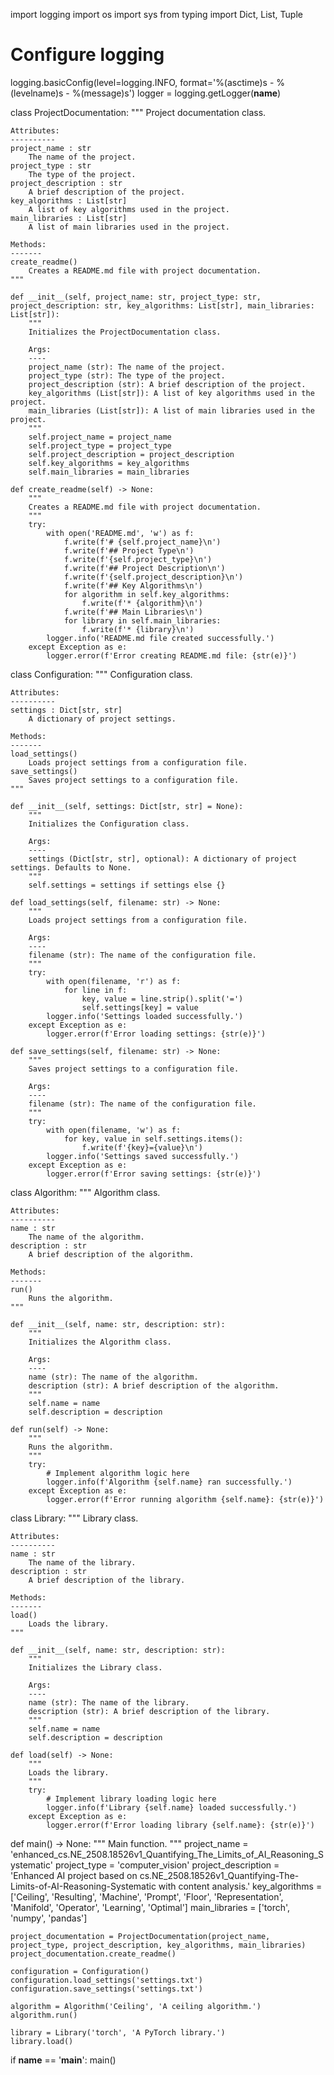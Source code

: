 import logging
import os
import sys
from typing import Dict, List, Tuple

# Configure logging
logging.basicConfig(level=logging.INFO, format='%(asctime)s - %(levelname)s - %(message)s')
logger = logging.getLogger(__name__)

class ProjectDocumentation:
    """
    Project documentation class.

    Attributes:
    ----------
    project_name : str
        The name of the project.
    project_type : str
        The type of the project.
    project_description : str
        A brief description of the project.
    key_algorithms : List[str]
        A list of key algorithms used in the project.
    main_libraries : List[str]
        A list of main libraries used in the project.

    Methods:
    -------
    create_readme()
        Creates a README.md file with project documentation.
    """

    def __init__(self, project_name: str, project_type: str, project_description: str, key_algorithms: List[str], main_libraries: List[str]):
        """
        Initializes the ProjectDocumentation class.

        Args:
        ----
        project_name (str): The name of the project.
        project_type (str): The type of the project.
        project_description (str): A brief description of the project.
        key_algorithms (List[str]): A list of key algorithms used in the project.
        main_libraries (List[str]): A list of main libraries used in the project.
        """
        self.project_name = project_name
        self.project_type = project_type
        self.project_description = project_description
        self.key_algorithms = key_algorithms
        self.main_libraries = main_libraries

    def create_readme(self) -> None:
        """
        Creates a README.md file with project documentation.
        """
        try:
            with open('README.md', 'w') as f:
                f.write(f'# {self.project_name}\n')
                f.write(f'## Project Type\n')
                f.write(f'{self.project_type}\n')
                f.write(f'## Project Description\n')
                f.write(f'{self.project_description}\n')
                f.write(f'## Key Algorithms\n')
                for algorithm in self.key_algorithms:
                    f.write(f'* {algorithm}\n')
                f.write(f'## Main Libraries\n')
                for library in self.main_libraries:
                    f.write(f'* {library}\n')
            logger.info('README.md file created successfully.')
        except Exception as e:
            logger.error(f'Error creating README.md file: {str(e)}')

class Configuration:
    """
    Configuration class.

    Attributes:
    ----------
    settings : Dict[str, str]
        A dictionary of project settings.

    Methods:
    -------
    load_settings()
        Loads project settings from a configuration file.
    save_settings()
        Saves project settings to a configuration file.
    """

    def __init__(self, settings: Dict[str, str] = None):
        """
        Initializes the Configuration class.

        Args:
        ----
        settings (Dict[str, str], optional): A dictionary of project settings. Defaults to None.
        """
        self.settings = settings if settings else {}

    def load_settings(self, filename: str) -> None:
        """
        Loads project settings from a configuration file.

        Args:
        ----
        filename (str): The name of the configuration file.
        """
        try:
            with open(filename, 'r') as f:
                for line in f:
                    key, value = line.strip().split('=')
                    self.settings[key] = value
            logger.info('Settings loaded successfully.')
        except Exception as e:
            logger.error(f'Error loading settings: {str(e)}')

    def save_settings(self, filename: str) -> None:
        """
        Saves project settings to a configuration file.

        Args:
        ----
        filename (str): The name of the configuration file.
        """
        try:
            with open(filename, 'w') as f:
                for key, value in self.settings.items():
                    f.write(f'{key}={value}\n')
            logger.info('Settings saved successfully.')
        except Exception as e:
            logger.error(f'Error saving settings: {str(e)}')

class Algorithm:
    """
    Algorithm class.

    Attributes:
    ----------
    name : str
        The name of the algorithm.
    description : str
        A brief description of the algorithm.

    Methods:
    -------
    run()
        Runs the algorithm.
    """

    def __init__(self, name: str, description: str):
        """
        Initializes the Algorithm class.

        Args:
        ----
        name (str): The name of the algorithm.
        description (str): A brief description of the algorithm.
        """
        self.name = name
        self.description = description

    def run(self) -> None:
        """
        Runs the algorithm.
        """
        try:
            # Implement algorithm logic here
            logger.info(f'Algorithm {self.name} ran successfully.')
        except Exception as e:
            logger.error(f'Error running algorithm {self.name}: {str(e)}')

class Library:
    """
    Library class.

    Attributes:
    ----------
    name : str
        The name of the library.
    description : str
        A brief description of the library.

    Methods:
    -------
    load()
        Loads the library.
    """

    def __init__(self, name: str, description: str):
        """
        Initializes the Library class.

        Args:
        ----
        name (str): The name of the library.
        description (str): A brief description of the library.
        """
        self.name = name
        self.description = description

    def load(self) -> None:
        """
        Loads the library.
        """
        try:
            # Implement library loading logic here
            logger.info(f'Library {self.name} loaded successfully.')
        except Exception as e:
            logger.error(f'Error loading library {self.name}: {str(e)}')

def main() -> None:
    """
    Main function.
    """
    project_name = 'enhanced_cs.NE_2508.18526v1_Quantifying_The_Limits_of_AI_Reasoning_Systematic'
    project_type = 'computer_vision'
    project_description = 'Enhanced AI project based on cs.NE_2508.18526v1_Quantifying-The-Limits-of-AI-Reasoning-Systematic with content analysis.'
    key_algorithms = ['Ceiling', 'Resulting', 'Machine', 'Prompt', 'Floor', 'Representation', 'Manifold', 'Operator', 'Learning', 'Optimal']
    main_libraries = ['torch', 'numpy', 'pandas']

    project_documentation = ProjectDocumentation(project_name, project_type, project_description, key_algorithms, main_libraries)
    project_documentation.create_readme()

    configuration = Configuration()
    configuration.load_settings('settings.txt')
    configuration.save_settings('settings.txt')

    algorithm = Algorithm('Ceiling', 'A ceiling algorithm.')
    algorithm.run()

    library = Library('torch', 'A PyTorch library.')
    library.load()

if __name__ == '__main__':
    main()